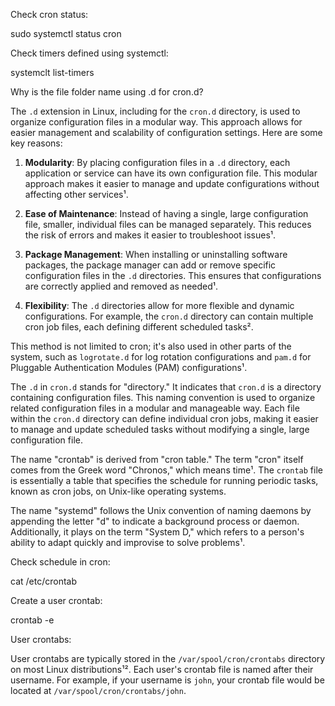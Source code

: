 Check cron status:

sudo systemctl status cron

Check timers defined using systemctl:

systemclt list-timers

Why is the file folder name using .d for cron.d?

The `.d` extension in Linux, including for the `cron.d` directory, is used to organize configuration files in a modular way. This approach allows for easier management and scalability of configuration settings. Here are some key reasons:

1. **Modularity**: By placing configuration files in a `.d` directory, each application or service can have its own configuration file. This modular approach makes it easier to manage and update configurations without affecting other services¹.

2. **Ease of Maintenance**: Instead of having a single, large configuration file, smaller, individual files can be managed separately. This reduces the risk of errors and makes it easier to troubleshoot issues¹.

3. **Package Management**: When installing or uninstalling software packages, the package manager can add or remove specific configuration files in the `.d` directories. This ensures that configurations are correctly applied and removed as needed¹.

4. **Flexibility**: The `.d` directories allow for more flexible and dynamic configurations. For example, the `cron.d` directory can contain multiple cron job files, each defining different scheduled tasks².

This method is not limited to cron; it's also used in other parts of the system, such as `logrotate.d` for log rotation configurations and `pam.d` for Pluggable Authentication Modules (PAM) configurations¹.

The `.d` in `cron.d` stands for "directory." It indicates that `cron.d` is a directory containing configuration files. This naming convention is used to organize related configuration files in a modular and manageable way. Each file within the `cron.d` directory can define individual cron jobs, making it easier to manage and update scheduled tasks without modifying a single, large configuration file.

The name "crontab" is derived from "cron table." The term "cron" itself comes from the Greek word "Chronos," which means time¹. The `crontab` file is essentially a table that specifies the schedule for running periodic tasks, known as cron jobs, on Unix-like operating systems.

The name "systemd" follows the Unix convention of naming daemons by appending the letter "d" to indicate a background process or daemon. Additionally, it plays on the term "System D," which refers to a person's ability to adapt quickly and improvise to solve problems¹.

Check schedule in cron:

cat /etc/crontab

Create a user crontab:

crontab -e

User crontabs:

User crontabs are typically stored in the `/var/spool/cron/crontabs` directory on most Linux distributions¹². Each user's crontab file is named after their username. For example, if your username is `john`, your crontab file would be located at `/var/spool/cron/crontabs/john`.
